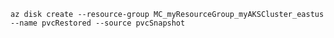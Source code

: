 
`az disk create --resource-group MC_myResourceGroup_myAKSCluster_eastus --name pvcRestored --source pvcSnapshot`
